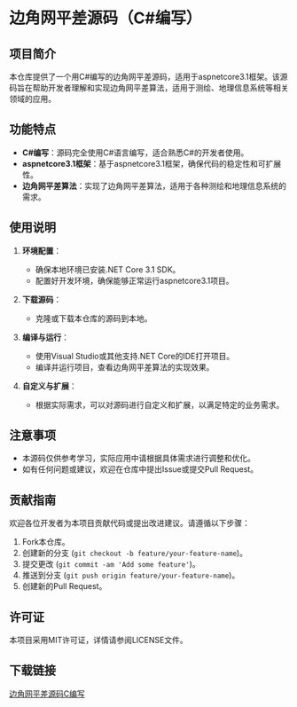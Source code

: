 # 边角网平差源码（C#编写）

## 项目简介

本仓库提供了一个用C#编写的边角网平差源码，适用于aspnetcore3.1框架。该源码旨在帮助开发者理解和实现边角网平差算法，适用于测绘、地理信息系统等相关领域的应用。

## 功能特点

- **C#编写**：源码完全使用C#语言编写，适合熟悉C#的开发者使用。
- **aspnetcore3.1框架**：基于aspnetcore3.1框架，确保代码的稳定性和可扩展性。
- **边角网平差算法**：实现了边角网平差算法，适用于各种测绘和地理信息系统的需求。

## 使用说明

1. **环境配置**：
   - 确保本地环境已安装.NET Core 3.1 SDK。
   - 配置好开发环境，确保能够正常运行aspnetcore3.1项目。

2. **下载源码**：
   - 克隆或下载本仓库的源码到本地。

3. **编译与运行**：
   - 使用Visual Studio或其他支持.NET Core的IDE打开项目。
   - 编译并运行项目，查看边角网平差算法的实现效果。

4. **自定义与扩展**：
   - 根据实际需求，可以对源码进行自定义和扩展，以满足特定的业务需求。

## 注意事项

- 本源码仅供参考学习，实际应用中请根据具体需求进行调整和优化。
- 如有任何问题或建议，欢迎在仓库中提出Issue或提交Pull Request。

## 贡献指南

欢迎各位开发者为本项目贡献代码或提出改进建议。请遵循以下步骤：

1. Fork本仓库。
2. 创建新的分支 (`git checkout -b feature/your-feature-name`)。
3. 提交更改 (`git commit -am 'Add some feature'`)。
4. 推送到分支 (`git push origin feature/your-feature-name`)。
5. 创建新的Pull Request。

## 许可证

本项目采用MIT许可证，详情请参阅LICENSE文件。

## 下载链接

[边角网平差源码C编写](https://pan.quark.cn/s/a883e394c439)